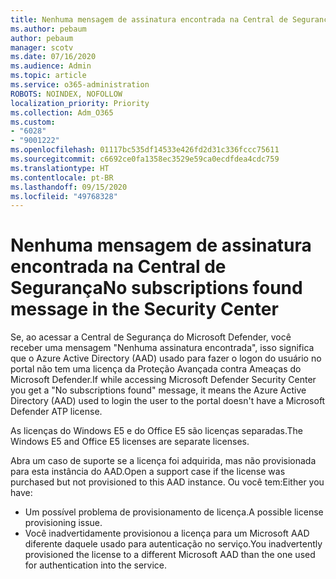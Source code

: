 ```yaml
---
title: Nenhuma mensagem de assinatura encontrada na Central de Segurança
ms.author: pebaum
author: pebaum
manager: scotv
ms.date: 07/16/2020
ms.audience: Admin
ms.topic: article
ms.service: o365-administration
ROBOTS: NOINDEX, NOFOLLOW
localization_priority: Priority
ms.collection: Adm_O365
ms.custom:
- "6028"
- "9001222"
ms.openlocfilehash: 01117bc535df14533e426fd2d31c336fccc75611
ms.sourcegitcommit: c6692ce0fa1358ec3529e59ca0ecdfdea4cdc759
ms.translationtype: HT
ms.contentlocale: pt-BR
ms.lasthandoff: 09/15/2020
ms.locfileid: "49768328"
---
```

# <a name="no-subscriptions-found-message-in-the-security-center"></a><span data-ttu-id="94c6c-102">Nenhuma mensagem de assinatura encontrada na Central de Segurança</span><span class="sxs-lookup"><span data-stu-id="94c6c-102">No subscriptions found message in the Security Center</span></span>

<span data-ttu-id="94c6c-103">Se, ao acessar a Central de Segurança do Microsoft Defender, você receber uma mensagem "Nenhuma assinatura encontrada", isso significa que o Azure Active Directory (AAD) usado para fazer o logon do usuário no portal não tem uma licença da Proteção Avançada contra Ameaças do Microsoft Defender.</span><span class="sxs-lookup"><span data-stu-id="94c6c-103">If while accessing Microsoft Defender Security Center you get a  "No subscriptions found" message, it means the Azure Active Directory (AAD) used to login the user to the portal doesn't have a Microsoft Defender ATP license.</span></span>  

<span data-ttu-id="94c6c-104">As licenças do Windows E5 e do Office E5 são licenças separadas.</span><span class="sxs-lookup"><span data-stu-id="94c6c-104">The Windows E5 and Office E5 licenses are separate licenses.</span></span>

<span data-ttu-id="94c6c-105">Abra um caso de suporte se a licença foi adquirida, mas não provisionada para esta instância do AAD.</span><span class="sxs-lookup"><span data-stu-id="94c6c-105">Open a support case if the license was purchased but not provisioned to this AAD instance.</span></span> <span data-ttu-id="94c6c-106">Ou você tem:</span><span class="sxs-lookup"><span data-stu-id="94c6c-106">Either you have:</span></span> <br/>
-   <span data-ttu-id="94c6c-107">Um possível problema de provisionamento de licença.</span><span class="sxs-lookup"><span data-stu-id="94c6c-107">A possible license provisioning issue.</span></span><br/>
-   <span data-ttu-id="94c6c-108">Você inadvertidamente provisionou a licença para um Microsoft AAD diferente daquele usado para autenticação no serviço.</span><span class="sxs-lookup"><span data-stu-id="94c6c-108">You inadvertently provisioned the license to a different Microsoft AAD than the one used for authentication into the service.</span></span>